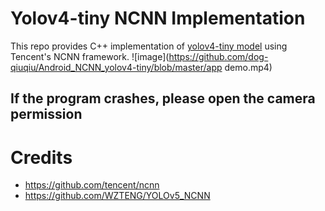 # Yolov4-tiny NCNN Implementation

This repo provides C++ implementation of [yolov4-tiny model](https://github.com/AlexeyAB/darknet) using
Tencent's NCNN framework.
![image](https://github.com/dog-qiuqiu/Android_NCNN_yolov4-tiny/blob/master/app demo.mp4)

## If the program crashes, please open the camera permission

# Credits 
* https://github.com/tencent/ncnn
* https://github.com/WZTENG/YOLOv5_NCNN
